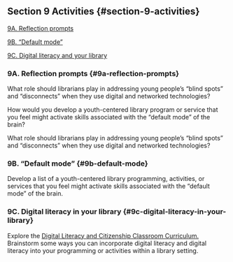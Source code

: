 ## Section 9 Activities {#section-9-activities}

[9A. Reflection prompts](#9a-reflection-prompts)

[9B. “Default mode”](#9b-default-mode)

[9C. Digital literacy and your library](#9c-digital-literacy-in-your-library)

### 9A. Reflection prompts {#9a-reflection-prompts}

What role should librarians play in addressing young people’s “blind spots” and “disconnects” when they use digital and networked technologies?

How would you develop a youth-centered library program or service that you feel might activate skills associated with the “default mode” of the brain?

What role should librarians play in addressing young people’s “blind spots” and “disconnects” when they use digital and networked technologies?

### 9B. “Default mode” {#9b-default-mode}

Develop a list of a youth-centered library programming, activities, or services that you feel might activate skills associated with the “default mode” of the brain.

### 9C. Digital literacy in your library {#9c-digital-literacy-in-your-library}

Explore the [Digital Literacy and Citizenship Classroom Curriculum.](https://www.commonsense.org/education/digital-citizenship) Brainstorm some ways you can incorporate digital literacy and digital literacy into your programming or activities within a library setting.